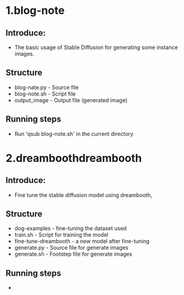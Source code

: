 # 1.blog-note
## Introduce:
  - The basic usage of Stable Diffusion for generating some instance images.
## Structure
  - blog-nate.py - Source file  
  - blog-note.sh - Script file  
  - output_image - Output file (generated image)
## Running steps
 - Run 'qsub blog-note.sh' in the current directory

# 2.dreamboothdreambooth
## Introduce:
  - Fine tune the stable diffusion model using dreambooth,
## Structure
  - dog-examples - fine-tuning the dataset used
  - train.sh - Script for training the model
  - fine-tune-dreambooth - a new model after fine-tuning
  - generate.py - Source file for generate images
  - generate.sh - Footstep file for generate images
## Running steps
  - 

